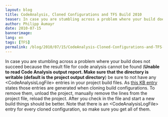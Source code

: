 ```yaml
---
layout: blog
title: CodeAnalysis, Cloned Configurations and TFS Build 2010
teaser: In case you are stumbling across a problem where your build does not succeed because the result file for code analysis cannot be found (Unable to read Code Analysis output report. Make sure that the directory is writable (default is the project output directory) be sure to not have any CodeAnalysisLogFile entries in your project build files.
author: Philipp Aumayr
date: 2010-07-15
bannerimage: 
lang: en
tags: [TFS]
permalink: /blog/2010/07/15/CodeAnalysis-Cloned-Configurations-and-TFS-Build-2010
---
```


<p>In case you are stumbling across a problem where your build does not succeed because the result file for code analysis cannot be found (<strong>Unable to read Code Analysis output report. Make sure that the directory is writable (default is the project output directory</strong>) be sure to not have any &lt;CodeAnalysisLogFile&gt; entries in your project build files. As <a title="KnowledgeBase entry from microsoft" href="http://www.mskbarticles.com/index.php?kb=2249899" target="_blank">this KB entry</a> states those entries are generated when cloning build configurations. To remove them, unload the project, manually remove the lines from the project file, reload the project. After you check in the file and start a new build things should be better. Note that there is an &lt;CodeAnalysisLogFile&gt; entry for every cloned configuration, so make sure you get all of them.</p>